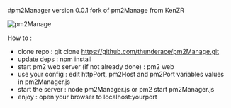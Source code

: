 #pm2Manager version 0.0.1
fork of pm2Manage from KenZR 


![pm2Manage](https://raw.githubusercontent.com/thunderace/pm2Manage/master/snapshots/snapshot-v0.0.1.png)

How to :
+ clone repo : git clone https://github.com/thunderace/pm2Manage.git
+ update deps : npm install
+ start pm2 web server (if not already done) : pm2 web
+ use your config : edit httpPort, pm2Host and pm2Port variables values in pm2Manager.js
+ start the server : node pm2Manager.js or pm2 start pm2Manager.js
+ enjoy : open your browser to localhost:yourport

